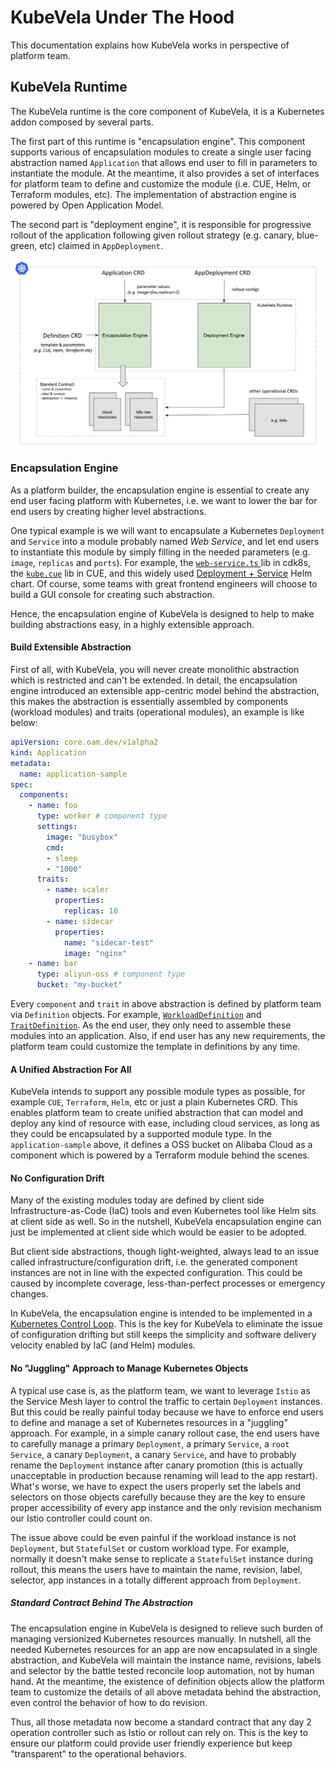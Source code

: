 # KubeVela Under The Hood

This documentation explains how KubeVela works in perspective of platform team.

## KubeVela Runtime

The KubeVela runtime is the core component of KubeVela, it is a Kubernetes addon composed by several parts.

The first part of this runtime is "encapsulation engine". This component supports various of encapsulation modules to create a single user facing abstraction named `Application` that allows end user to fill in parameters to instantiate the module. At the meantime, it also provides a set of interfaces for platform team to define and customize the module (i.e. CUE, Helm, or Terraform modules, etc). The implementation of abstraction engine is powered by Open Application Model.

The second part is "deployment engine", it is responsible for progressive rollout of the application following given rollout strategy (e.g. canary, blue-green, etc) claimed in `AppDeployment`.

![alt](../../resources/kubevela-runtime.png)

### Encapsulation Engine

As a platform builder, the encapsulation engine is essential to create any end user facing platform with Kubernetes, i.e. we want to lower the bar for end users by creating higher level abstractions. 

One typical example is we will want to encapsulate a Kubernetes `Deployment` and `Service` into a module probably named *Web Service*, and let end users to instantiate this module by simply filling in the needed parameters (e.g. `image`, `replicas` and `ports`). For example, the [`web-service.ts` ](https://github.com/awslabs/cdk8s/blob/master/examples/typescript/web-service/web-service.ts) lib in cdk8s, the [`kube.cue`](https://github.com/cuelang/cue/blob/b8b489251a3f9ea318830788794c1b4a753031c0/doc/tutorial/kubernetes/quick/services/kube.cue#L70) lib in CUE, and this widely used [Deployment + Service](https://docs.bitnami.com/tutorials/create-your-first-helm-chart/) Helm chart. Of course, some teams with great frontend engineers will choose to build a GUI console for creating such abstraction.

Hence, the encapsulation engine of KubeVela is designed to help to make building abstractions easy, in a highly extensible approach. 

#### Build Extensible Abstraction

First of all, with KubeVela, you will never create monolithic abstraction which is restricted and can't be extended. In detail, the encapsulation engine introduced an extensible app-centric model behind the abstraction, this makes the abstraction is essentially assembled by components (workload modules) and traits (operational modules), an example is like below:

```yaml
apiVersion: core.oam.dev/v1alpha2
kind: Application
metadata:
  name: application-sample
spec:
  components:
    - name: foo
      type: worker # component type
      settings:
        image: "busybox"
        cmd:
        - sleep
        - "1000"
      traits:
        - name: scaler
          properties:
            replicas: 10
        - name: sidecar
          properties:
            name: "sidecar-test"
            image: "nginx"
    - name: bar
      type: aliyun-oss # component type
      bucket: "my-bucket"
```

Every `component` and `trait` in above abstraction is defined by platform team via `Definition` objects. For example, [`WorkloadDefinition`](https://github.com/oam-dev/kubevela/tree/master/config/samples/application#workload-definition) and [`TraitDefinition`](https://github.com/oam-dev/kubevela/tree/master/config/samples/application#scaler-trait-definition). As the end user, they only need to assemble these modules into an application. Also, if end user has any new requirements, the platform team could customize the template in definitions by any time.

#### A Unified Abstraction For All

KubeVela intends to support any possible module types as possible, for example `CUE`, `Terraform`, `Helm`, etc or just a plain Kubernetes CRD. This enables platform team to create unified abstraction that can model and deploy any kind of resource with ease, including cloud services, as long as they could be encapsulated by a supported module type. In the `application-sample` above, it defines a OSS bucket on Alibaba Cloud as a component which is powered by a Terraform module behind the scenes.

#### No Configuration Drift

Many of the existing modules today are defined by client side Infrastructure-as-Code (IaC) tools and even Kubernetes tool like Helm sits at client side as well. So in the nutshell, KubeVela encapsulation engine can just be implemented at client side which would be easier to be adopted.

But client side abstractions, though light-weighted, always lead to an issue called infrastructure/configuration drift, i.e. the generated component instances are not in line with the expected configuration. This could be caused by incomplete coverage, less-than-perfect processes or emergency changes.

In KubeVela, the encapsulation engine is intended to be implemented in a [Kubernetes Control Loop](https://kubernetes.io/docs/concepts/architecture/controller/). This is the key for KubeVela to eliminate the issue of configuration drifting but still keeps the simplicity and software delivery velocity enabled by IaC (and Helm) modules.

#### No "Juggling" Approach to Manage Kubernetes Objects

A typical use case is, as the platform team, we want to leverage `Istio` as the Service Mesh layer to control the traffic to certain `Deployment` instances. But this could be really painful today because we have to enforce end users to define and manage a set of Kubernetes resources in a "juggling" approach. For example, in a simple canary rollout case, the end users have to carefully manage a primary `Deployment`, a primary `Service`, a `root Service`, a canary `Deployment`, a canary `Service`, and have to probably rename the `Deployment` instance after canary promotion (this is actually unacceptable in production because renaming will lead to the app restart). What's worse, we have to expect the users properly set the labels and selectors on those objects carefully because they are the key to ensure proper accessibility of every app instance and the only revision mechanism our Istio controller could count on.

The issue above could be even painful if the workload instance is not `Deployment`, but `StatefulSet` or custom workload type. For example, normally it doesn't make sense to replicate a `StatefulSet` instance during rollout, this means the users have to maintain the name, revision, label, selector, app instances in a totally different approach from `Deployment`.

##### Standard Contract Behind The Abstraction

The encapsulation engine in KubeVela is designed to relieve such burden of managing versionized Kubernetes resources manually. In nutshell, all the needed Kubernetes resources for an app are now encapsulated in a single abstraction, and KubeVela will maintain the instance name, revisions, labels and selector by the battle tested reconcile loop automation, not by human hand. At the meantime, the existence of definition objects allow the platform team to customize the details of all above metadata behind the abstraction, even control the behavior of how to do revision.

Thus, all those metadata now become a standard contract that any day 2 operation controller such as Istio or rollout can rely on. This is the key to ensure our platform could provide user friendly experience but keep "transparent" to the operational behaviors.
